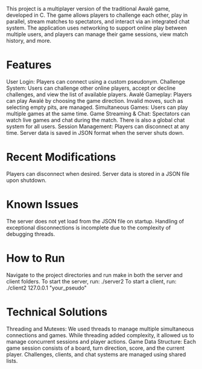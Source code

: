 This project is a multiplayer version of the traditional Awalé game, developed in C. The game allows players to challenge each other, play in parallel, stream matches to spectators, and interact via an integrated chat system. The application uses networking to support online play between multiple users, and players can manage their game sessions, view match history, and more.

# Features
  User Login: Players can connect using a custom pseudonym.
  Challenge System: Users can challenge other online players, accept or decline challenges, and view the list of available players.
  Awalé Gameplay: Players can play Awalé by choosing the game direction. Invalid moves, such as selecting empty pits, are managed.
  Simultaneous Games: Users can play multiple games at the same time.
  Game Streaming & Chat: Spectators can watch live games and chat during the match. There is also a global chat system for all users.
  Session Management: Players can disconnect at any time. Server data is saved in JSON format when the server shuts down.
  
# Recent Modifications
  Players can disconnect when desired.
  Server data is stored in a JSON file upon shutdown.
# Known Issues
  The server does not yet load from the JSON file on startup.
  Handling of exceptional disconnections is incomplete due to the complexity of debugging threads.
# How to Run
  Navigate to the project directories and run make in both the server and client folders.
  To start the server, run:    ./server2
  To start a client, run:    ./client2 127.0.0.1 "your_pseudo"
# Technical Solutions
  Threading and Mutexes: We used threads to manage multiple simultaneous connections and games. While threading added complexity, it allowed us to manage concurrent sessions and player actions.
  Game Data Structure: Each game session consists of a board, turn direction, score, and the current player. Challenges, clients, and chat systems are managed using shared lists.
